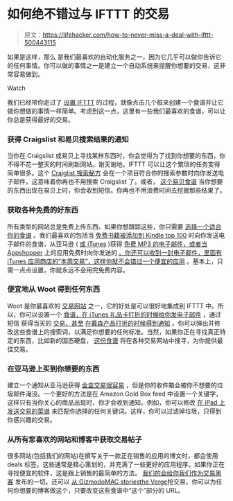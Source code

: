 # 如何绝不错过与 IFTTT 的交易

> 原文：<https://lifehacker.com/how-to-never-miss-a-deal-with-ifttt-500443115>

如果是这样，那么 是我们最喜欢的自动化服务之一，因为它几乎可以做你告诉它的任何事情。你可以做的事情之一是建立一个自动系统来提醒你想要的交易，这非常容易做到。

Watch

我们已经带你走过了 [设置 IFTTT](http://lifehacker.com/how-to-supercharge-all-your-favorite-webapps-with-ifttt-5842307) 的过程，就像点击几个框来创建一个食谱并让它做你想做的事情一样简单。考虑到这一点，这里有一些我们最喜欢的食谱，可以让你总是获得最好的交易。

### 获得 Craigslist 和易贝搜索结果的通知

当你在 Craigslist 或易贝上寻找某样东西时，你会觉得为了找到你想要的东西，你不得不花一整天的时间刷新网站。谢天谢地，IFTTT 可以让这个繁琐的任务变得简单很多。这个 [Craiglist 搜索秘方](https://ifttt.com/recipes/79) 会在一个项目符合你的搜索参数时向你发送电子邮件，这意味着你再也不用搜索 Craigslist 了。或者， [这个易贝食谱](https://ifttt.com/recipes/1378) 当你想要的东西出现在易贝上时，你会收到短信。你再也不用浪费时间去挖掘那些结果了。

### 获取各种免费的好东西

所有类型的网站总是免费上传东西。如果你想跟踪这些，你只需要 [选择一个适合你的食谱](https://ifttt.com/recipes/search?q=free) 。我们最喜欢的包括当 [免费书籍被添加到 Kindle top 100](https://ifttt.com/recipes/9030) 时向你发送电子邮件的食谱，从亚马逊 ( [或 iTunes](https://ifttt.com/recipes/25771) )获得 [免费 MP3 的电子邮件，或者当 Appshopper](https://ifttt.com/recipes/12278) 上的应用免费时向你发送的 [。你还可以收到一封电子邮件，里面有](https://ifttt.com/recipes/50048) [iTunes 应用商店的“本周交易”，这样你就不会错过一个便宜的应用](https://ifttt.com/recipes/89385) 。基本上，只需一点点设置，你就永远不会用完免费内容。

### 便宜地从 Woot 得到任何东西

Woot 是你最喜欢的 [交易网站](http://lifehacker.com/five-best-deal-sites-5962699) 之一，它的好处是可以很好地集成到 IFTTT 中。所以，你可以设置一个 [食谱，在 iTunes 礼品卡打折的时候给你发电子邮件](https://ifttt.com/recipes/50461) ，通过短信 获得当天的 [交易，甚至](https://ifttt.com/recipes/2663) [在戴森产品打折的时候得到通知](https://ifttt.com/recipes/4525) 。你可以弹出并修改这些食谱上的搜索词，以满足你想要的任何标准。当然，如果你正在寻找真正特定的东西，比如新的固态硬盘， [这份食谱](https://ifttt.com/recipes/54201) 将在各种交易网站中搜寻，为你提供最佳交易。

### 在亚马逊上买到你想要的东西

建立一个通知从亚马逊获得 [金盒交易很容易](https://ifttt.com/recipes/48569) ，但是你的收件箱会被你不想要的垃圾邮件淹没。一个更好的方法是在 Amazon Gold Box feed 中设置一个关键字，这样只有当你关心的商品出现时，你才会收到通知。例如，你可以修改 [在 iPad 上发送交易的菜谱](https://ifttt.com/recipes/44843) 来匹配你选择的任何关键词。这样，你可以过滤掉垃圾，只得到你感兴趣的交易。

### 从所有您喜欢的网站和博客中获取交易帖子

很多网站(包括我们的网站)在撰写关于一款正在销售的应用的博文时，都会使用 deals 标签。这些通常是精心策划的，并充满了一些更好的应用程序。如果你正在寻找便宜的软件，这是跟上销售的最简单的方法。 [我们的会给你我们作为交易黑客](https://ifttt.com/recipes/50653) 发布的一切。还可以 [从 Gizmodo](https://ifttt.com/recipes/75905)[MAC stories](https://ifttt.com/recipes/49909)[the Verge](https://ifttt.com/recipes/45438)抢交易。你可以为任何你想要的博客做这个，只要改变这些食谱中“这个”部分的 URL。